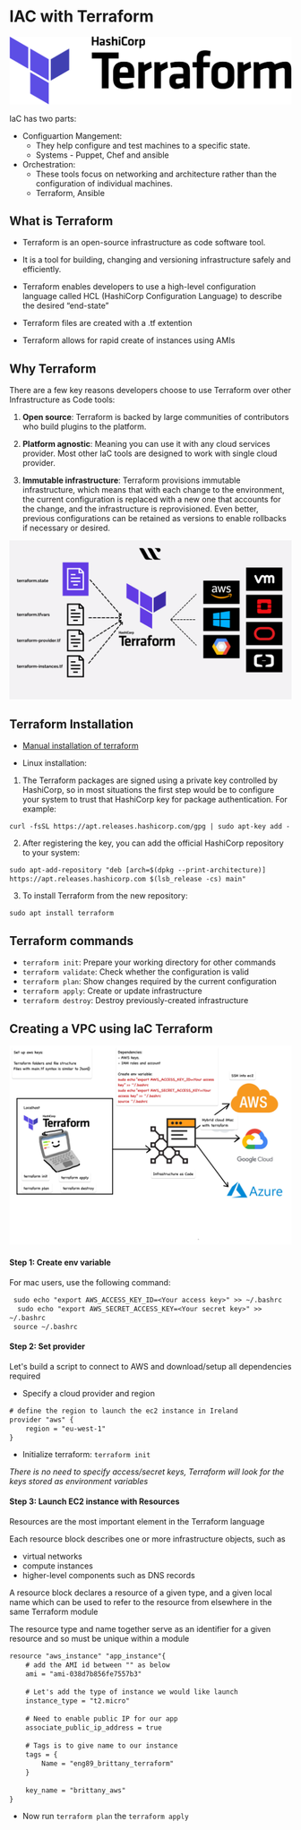 # IAC with Terraform 
![terraform_logo](img/1280px-Terraform_Logo.svg.png)

IaC has two parts:
- Configuartion Mangement: 
  - They help configure and test machines to a specific state.
  - Systems - Puppet, Chef and ansible
- Orchestration:
  - These tools focus on networking and architecture rather than the configuration of individual machines. 
  - Terraform, Ansible

## What is Terraform 
- Terraform is an open-source infrastructure as code software tool. 

- It is a tool for building, changing and versioning infrastructure safely and efficiently. 

- Terraform enables developers to use a high-level configuration language called HCL (HashiCorp Configuration Language) to describe the desired “end-state”

- Terraform files are created with a .tf extention

- Terraform allows for rapid create of instances using AMIs

## Why Terraform
There are a few key reasons developers choose to use Terraform over other Infrastructure as Code tools:

1. **Open source**: Terraform is backed by large communities of contributors who build plugins to the platform. 

2. **Platform agnostic**: Meaning you can use it with any cloud services provider. Most other IaC tools are designed to work with single cloud provider.

3. **Immutable infrastructure**: Terraform provisions immutable infrastructure, which means that with each change to the environment, the current configuration is replaced with a new one that accounts for the change, and the infrastructure is reprovisioned. Even better, previous configurations can be retained as versions to enable rollbacks if necessary or desired.

![img](img/Terraform-1.png)

## Terraform Installation 

- [Manual installation of terraform](https://www.terraform.io/downloads.html)

- Linux installation:

1. The Terraform packages are signed using a private key controlled by HashiCorp, so in most situations the first step would be to configure your system to trust that HashiCorp key for package authentication. For example:

```
curl -fsSL https://apt.releases.hashicorp.com/gpg | sudo apt-key add -
```

2. After registering the key, you can add the official HashiCorp repository to your system:

```
sudo apt-add-repository "deb [arch=$(dpkg --print-architecture)] https://apt.releases.hashicorp.com $(lsb_release -cs) main"
```
3. To install Terraform from the new repository:

```
sudo apt install terraform
```

## Terraform commands

- `terraform init`: Prepare your working directory for other commands
- `terraform validate`: Check whether the configuration is valid
- `terraform plan`: Show changes required by the current configuration
- `terraform apply`: Create or update infrastructure
- `terraform destroy`: Destroy previously-created infrastructure

## Creating a VPC using IaC Terraform

![img](img/Untitled-1.jpg)

#### Step 1: Create env variable
For mac users, use the following command: 

```
 sudo echo "export AWS_ACCESS_KEY_ID=<Your access key>" >> ~/.bashrc
  sudo echo "export AWS_SECRET_ACCESS_KEY=<Your secret key>" >> ~/.bashrc
 source ~/.bashrc

```
#### Step 2: Set provider 

Let's build a script to connect to AWS and download/setup all dependencies required 

- Specify a cloud provider and region 

```
# define the region to launch the ec2 instance in Ireland
provider "aws" {
	region = "eu-west-1"
}

```

- Initialize terraform: `terraform init`

*There is no need to specify access/secret keys, Terraform will look for the keys stored as environment variables*

#### Step 3: Launch EC2 instance with Resources 

Resources are the most important element in the Terraform language

Each resource block describes one or more infrastructure objects, such as

- virtual networks
- compute instances
- higher-level components such as DNS records

A resource block declares a resource of a given type, and a given local name which can be used to refer to the resource from elsewhere in the same Terraform module

The resource type and name together serve as an identifier for a given resource and so must be unique within a module

```
resource "aws_instance" "app_instance"{
	# add the AMI id between "" as below
	ami = "ami-038d7b856fe7557b3"

	# Let's add the type of instance we would like launch
	instance_type = "t2.micro"

    # Need to enable public IP for our app
    associate_public_ip_address = true
   
    # Tags is to give name to our instance
    tags = {
        Name = "eng89_brittany_terraform"
    } 

    key_name = "brittany_aws"
}

```
- Now run `terraform plan` the `terraform apply`